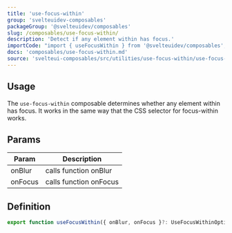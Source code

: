 ```yaml
---
title: 'use-focus-within'
group: 'svelteuidev-composables'
packageGroup: '@svelteuidev/composables'
slug: /composables/use-focus-within/
description: 'Detect if any element within has focus.'
importCode: "import { useFocusWithin } from '@svelteuidev/composables';"
docs: 'composables/use-focus-within.md'
source: 'svelteui-composables/src/utilities/use-focus-within/use-focus-within.ts'
---
```


<script lang='ts'>
    import { Demo, ComposableDemos } from "@svelteuidev/demos";
</script>

## Usage

The `use-focus-within` composable determines whether any element within has focus. It works in the same way that the CSS selector for focus-within works.

<Demo demo={ComposableDemos.useFocusWithinDemo.usage} />

## Params

| Param   | Description            |
| ------- | ---------------------- |
| onBlur  | calls function onBlur  |
| onFocus | calls function onFocus |

## Definition

```js
export function useFocusWithin({ onBlur, onFocus }?: UseFocusWithinOptions): FocusWithin;
```
